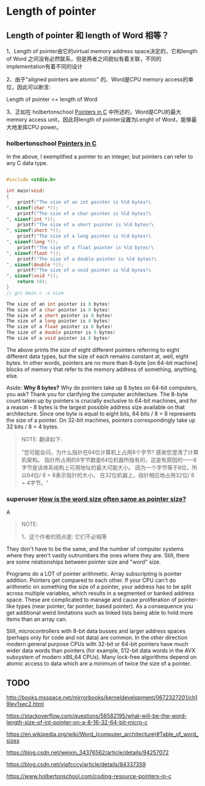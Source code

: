 # Length of pointer

## Length of pointer 和 length of Word 相等？

1、Length of pointer由它的virtual memory address space决定的，它和length of Word 之间没有必然联系，但是两者之间貌似有着关联，不同的implementation有着不同的设计

2、由于"aligned pointers are atomic" 的、Word是CPU memory access的单位，因此可以断言:

Length of pointer <= length of Word 

3、正如在 holbertonschool [Pointers in C](https://www.holbertonschool.com/coding-resource-pointers-in-c) 中所述的，Word是CPU的最大memory access unit，因此将length of pointer设置为Lenght of Word，能够最大地发挥CPU power。

### holbertonschool [Pointers in C](https://www.holbertonschool.com/coding-resource-pointers-in-c)

In the above, I exemplified a pointer to an integer, but pointers can refer to any C data type.

```C++

#include <stdio.h>

int main(void)
{
    printf("The size of an int pointer is %ld bytes!\
", sizeof(char *));
    printf("The size of a char pointer is %ld bytes!\
", sizeof(int *));
    printf("The size of a short pointer is %ld bytes!\
", sizeof(short *));
    printf("The size of a long pointer is %ld bytes!\
", sizeof(long *));
    printf("The size of a float pointer is %ld bytes!\
", sizeof(float *));
    printf("The size of a double pointer is %ld bytes!\
", sizeof(double *));
    printf("The size of a void pointer is %ld bytes!\
", sizeof(void *));
    return (0);
}
// gcc main.c -o size

```



```C++
The size of an int pointer is 8 bytes!
The size of a char pointer is 8 bytes!
The size of a short pointer is 8 bytes!
The size of a long pointer is 8 bytes!
The size of a float pointer is 8 bytes!
The size of a double pointer is 8 bytes!
The size of a void pointer is 8 bytes!
```



The above prints the size of eight different pointers referring to eight different data types, but the size of each remains constant at, well, eight bytes. In other words, pointers are no more than 8-byte [on 64-bit machine] blocks of memory that refer to the memory address of something, anything, else.

Aside: **Why 8 bytes?**
Why do pointers take up 8 bytes on 64-bit computers, you ask? Thank you for clarifying the computer architecture. The 8-byte count taken up by pointers is crucially exclusive to 64-bit machines, and for a reason - 8 bytes is the largest possible address size available on that architecture. Since one byte is equal to eight bits, 64 bits / 8 = 8 represents the size of a pointer. On 32-bit machines, pointers correspondingly take up 32 bits / 8 = 4 bytes.

> NOTE: 翻译如下:
>
> "您可能会问，为什么指针在64位计算机上占用8个字节?
> 感谢您澄清了计算机架构。
> 指针所占用的8字节数是64位机器所独有的，这是有原因的——8字节是该体系结构上可用地址的最大可能大小。
> 因为一个字节等于8位，所以64位/ 8 = 8表示指针的大小。
> 在32位机器上，指针相应地占用32位/ 8 = 4字节。"

### superuser [How is the word size often same as pointer size?](https://superuser.com/questions/1166698/how-is-the-word-size-often-same-as-pointer-size)

A

> NOTE: 
>
> 1、这个作者的观点是: 它们不必相等

They don't have to be the same, and the number of computer systems where they aren't vastly outnumbers the ones where they are. Still, there are some relationships between pointer size and "word" size.

Programs do a LOT of pointer arithmetic. Array subscripting is pointer addition. Pointers get compared to each other. If your CPU can't do arithmetic on something the size of a pointer, your address has to be split across multiple variables, which results in a segmented or banked address space. These are complicated to manage and cause proliferation of pointer-like types (near pointer, far pointer, based pointer). As a consequence you get additional weird limitations such as linked lists being able to hold more items than an array can.

Still, microcontrollers with 8-bit data busses and larger address spaces (perhaps only for code and not data) are common. In the other direction modern general purpose CPUs with 32-bit or 64-bit pointers have much wider data words than pointers (for example, 512-bit data words in the AVX subsystem of modern x86_64 CPUs). Many lock-free algorithms depend on atomic access to data which are a minimum of twice the size of a pointer.



## TODO



http://books.msspace.net/mirrorbooks/kerneldevelopment/0672327201/ch19lev1sec2.html



https://stackoverflow.com/questions/56582195/what-will-be-the-word-length-size-of-int-pointer-on-a-8-16-32-64-bit-micro-c

https://en.wikipedia.org/wiki/Word_(computer_architecture)#Table_of_word_sizes

https://blog.csdn.net/weixin_34376562/article/details/94257072

https://blog.csdn.net/viafcccy/article/details/84337359

https://www.holbertonschool.com/coding-resource-pointers-in-c



